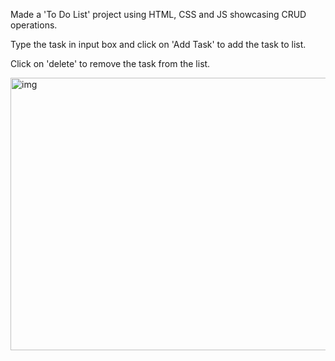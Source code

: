 Made a 'To Do List' project using HTML, CSS and JS showcasing CRUD operations.

Type the task in input box and click on 'Add Task' to add the task to list. 
 
Click on 'delete' to remove the task from the list.

<img width="509" height="436" alt="img" src="https://github.com/user-attachments/assets/4bb9f7da-bae8-4ebf-a127-17dad26dc96e" />
